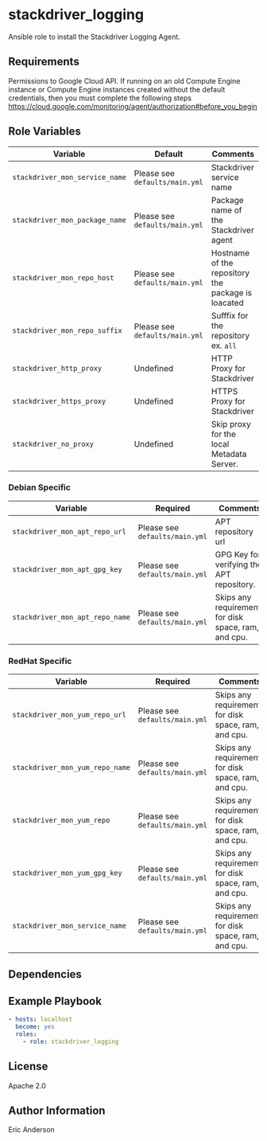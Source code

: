# stackdriver_logging

Ansible role to install the Stackdriver Logging Agent.

## Requirements

Permissions to Google Cloud API. If running on an old Compute Engine instance or
Compute Engine instances created without the default credentials, then you must
complete the following steps
<https://cloud.google.com/monitoring/agent/authorization#before_you_begin>

## Role Variables

| Variable                       | Default                        | Comments                                           |
| ------------------------------ | ------------------------------ | -------------------------------------------------- |
| `stackdriver_mon_service_name` | Please see `defaults/main.yml` | Stackdriver service name                           |
| `stackdriver_mon_package_name` | Please see `defaults/main.yml` | Package name of the Stackdriver agent              |
| `stackdriver_mon_repo_host`    | Please see `defaults/main.yml` | Hostname of the repository the package is loacated |
| `stackdriver_mon_repo_suffix`  | Please see `defaults/main.yml` | Sufffix for the repository ex. `all`               |
| `stackdriver_http_proxy`       | Undefined                      | HTTP Proxy for Stackdriver                         |
| `stackdriver_https_proxy`      | Undefined                      | HTTPS Proxy for Stackdriver                        |
| `stackdriver_no_proxy`         | Undefined                      | Skip proxy for the local Metadata Server.          |

### Debian Specific

| Variable                        | Required                       | Comments                                             |
| ------------------------------- | ------------------------------ | ---------------------------------------------------- |
| `stackdriver_mon_apt_repo_url`  | Please see `defaults/main.yml` | APT repository url                                   |
| `stackdriver_mon_apt_gpg_key`   | Please see `defaults/main.yml` | GPG Key for verifying the APT repository.            |
| `stackdriver_mon_apt_repo_name` | Please see `defaults/main.yml` | Skips any requirements for disk space, ram, and cpu. |

### RedHat Specific

| Variable                        | Required                       | Comments                                             |
| ------------------------------- | ------------------------------ | ---------------------------------------------------- |
| `stackdriver_mon_yum_repo_url`  | Please see `defaults/main.yml` | Skips any requirements for disk space, ram, and cpu. |
| `stackdriver_mon_yum_repo_name` | Please see `defaults/main.yml` | Skips any requirements for disk space, ram, and cpu. |
| `stackdriver_mon_yum_repo`      | Please see `defaults/main.yml` | Skips any requirements for disk space, ram, and cpu. |
| `stackdriver_mon_yum_gpg_key`   | Please see `defaults/main.yml` | Skips any requirements for disk space, ram, and cpu. |
| `stackdriver_mon_service_name`  | Please see `defaults/main.yml` | Skips any requirements for disk space, ram, and cpu. |

## Dependencies

## Example Playbook

```yaml
- hosts: localhost
  become: yes
  roles:
    - role: stackdriver_logging
```

## License

Apache 2.0

## Author Information

Eric Anderson
